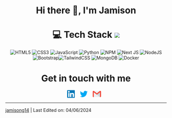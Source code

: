 <h1 align="center"> Hi there 👋, I'm Jamison</h1>

# <div align="center">💻 Tech Stack <img src = "https://media2.giphy.com/media/QssGEmpkyEOhBCb7e1/giphy.gif?cid=ecf05e47a0n3gi1bfqntqmob8g9aid1oyj2wr3ds3mg700bl&rid=giphy.gif" width = 32px><div>


<div align="center">

![HTML5](https://img.shields.io/badge/html5-%23E34F26.svg?style=for-the-badge&logo=html5&logoColor=white) ![CSS3](https://img.shields.io/badge/css3-%231572B6.svg?style=for-the-badge&logo=css3&logoColor=white) ![JavaScript](https://img.shields.io/badge/javascript-%23323330.svg?style=for-the-badge&logo=javascript&logoColor=%23F7DF1E) ![Python](https://img.shields.io/badge/python-darkblue.svg?style=for-the-badge&logo=python&logoColor=white) ![NPM](https://img.shields.io/badge/NPM-6DA55F.svg?style=for-the-badge&logo=npm&logoColor=white) ![Next JS](https://img.shields.io/badge/Next-black?style=for-the-badge&logo=next.js&logoColor=white) ![NodeJS](https://img.shields.io/badge/node.js-6DA55F?style=for-the-badge&logo=node.js&logoColor=white) ![Bootstrap](https://img.shields.io/badge/bootstrap-%23430098.svg?style=for-the-badge&logo=bootstrap&logoColor=white)![TailwindCSS](https://img.shields.io/badge/tailwindcss-%2338B2AC.svg?style=for-the-badge&logo=tailwind-css&logoColor=white) ![MongoDB](https://img.shields.io/badge/MongoDB-%234ea94b.svg?style=for-the-badge&logo=mongodb&logoColor=white) ![Docker](https://img.shields.io/badge/docker-%230db7ed.svg?style=for-the-badge&logo=docker&logoColor=white)

<div id="testing"></div>

<script>
    const techStack = document.getElementById('testing');
    techStack.innerHTML = 'Hello World';
</script>

</div>


<div align="center">
  <h1><b>Get in touch with me </b></h1>
</div>

<p align="center">
    <a href="https://www.linkedin.com/in/jamisongrudem/" target="_blank"><img align="center" alt="Jamison Grudem | Linkedin" width="24px" src="https://github.com/SatYu26/SatYu26/blob/master/Assets/Linkedin.svg" /></a> &nbsp;&nbsp;
    <a href="https://www.x.com/jamison_grudem/" target="_blank"><img align="center" alt="Jamison Grudem | Twitter" width="24px" src="https://github.com/SatYu26/SatYu26/blob/master/Assets/Twitter.svg" /></a> &nbsp;&nbsp;
    <a href="mailto:jamisongrudem@gmail.com" ><img align="center" alt="Jamison Grudem | Gmail" width="26px" src="https://github.com/SatYu26/SatYu26/blob/master/Assets/Gmail.svg" /></a> &nbsp;&nbsp;
</p>

---

[jamisong14](https://github.com/jamisong14) | Last Edited on: 04/06/2024

